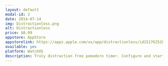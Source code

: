 ```yaml
---
layout: default
modal-id: 2
date: 2014-07-14
img: Distractionless.png
alt: Distractionless
price: $0.99
appstore: AppStore
appstorelink: https://apps.apple.com/us/app/distractionless/id1517625282
available: yes
platform: WatchOS
description: Truly distraction free pomodoro timer. Configure and start timers on your watch without your iPhone nearby.
---
```

